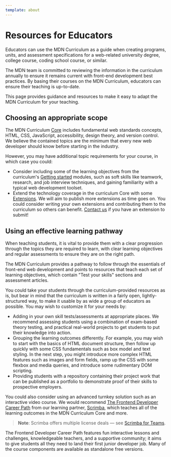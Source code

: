 ```yaml
---
template: about
---
```


# Resources for Educators

Educators can use the MDN Curriculum as a guide when creating programs, units, and assessment specifications for a web-related university degree, college course, coding school course, or similar.

The MDN team is committed to reviewing the information in the curriculum annually to ensure it remains current with front-end development best practices. By basing their courses on the MDN Curriculum, educators can ensure their teaching is up-to-date.

This page provides guidance and resources to make it easy to adapt the MDN Curriculum for your teaching.

## Choosing an appropriate scope

The MDN Curriculum [Core](./3-core/) includes fundamental web standards concepts, HTML, CSS, JavaScript, accessibility, design theory, and version control. We believe the contained topics are the minimum that every new web developer should know before starting in the industry.

However, you may have additional topic requirements for your course, in which case you could:

- Consider including some of the learning objectives from the curriculum's [Getting started](./2-getting-started/) modules, such as soft skills like teamwork, research, and job interview techniques, and gaining familiarity with a typical web development toolset.
- Extend the technology coverage in the curriculum Core with some [Extensions](./4-extensions/). We will aim to publish more extensions as time goes on. You could consider writing your own extensions and contributing them to the curriculum so others can benefit. [Contact us](/docs/MDN/Community/Communication_channels) if you have an extension to submit!

## Using an effective learning pathway

When teaching students, it is vital to provide them with a clear progression through the topics they are required to learn, with clear learning objectives and regular assessments to ensure they are on the right path.

The MDN Curriculum provides a pathway to follow through the essentials of front-end web development and points to resources that teach each set of learning objectives, which contain "Test your skills" sections and assessment articles.

You could take your students through the curriculum-provided resources as is, but bear in mind that the curriculum is written in a fairly open, lightly-structured way, to make it usable by as wide a group of educators as possible. You may wish to customize it for your needs by:

- Adding in your own skill tests/assessments at appropriate places. We recommend assessing students using a combination of exam-based theory testing, and practical real-world projects to get students to put their knowledge into action.
- Grouping the learning outcomes differently. For example, you may wish to start with the basics of HTML document structure, then follow up quickly with some CSS fundamentals such as box model and text styling. In the next step, you might introduce more complex HTML features such as images and form fields, ramp up the CSS with some flexbox and media queries, and introduce some rudimentary DOM scripting.
- Providing students with a repository containing their project work that can be published as a portfolio to demonstrate proof of their skills to prospective employers.

You could also consider using an advanced turnkey solution such as an interactive video course. We would recommend [The Frontend Developer Career Path](https://v2.scrimba.com/the-frontend-developer-career-path-c0j?via=mdn) from our learning partner, [Scrimba](https://scrimba.com?via=mdn), which teaches all of the learning outcomes in the MDN Curriculum Core and more.

> **Note**: Scrimba offers multiple license deals — see [Scrimba for Teams](https://v2.scrimba.com/teams?via=mdn).

The Frontend Developer Career Path features fun interactive lessons and challenges, knowledgeable teachers, and a supportive community; it aims to give students all they need to land their first junior developer job. Many of the course components are available as standalone free versions.
